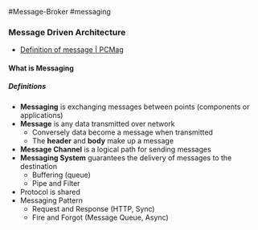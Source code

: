 #Message-Broker #messaging

### Message Driven Architecture

* [Definition of message | PCMag](https://www.pcmag.com/encyclopedia/term/message)

#### What is Messaging

##### Definitions
* **Messaging** is exchanging messages between points (components or applications)
* **Message** is any data transmitted over network
	* Conversely data become a message when transmitted
	* The **header** and **body** make up a message
* **Message Channel** is a logical path for sending messages
* **Messaging System** guarantees the delivery of messages to the destination
	* Buffering (queue)
	* Pipe and Filter
* Protocol is shared 
* Messaging Pattern
	* Request and Response (HTTP, Sync)
	* Fire and Forgot (Message Queue, Async)